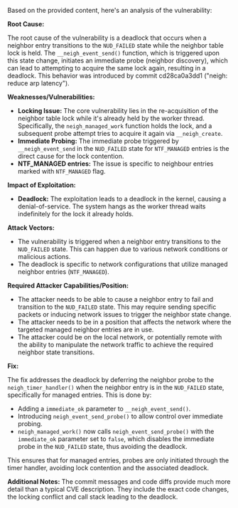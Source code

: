 Based on the provided content, here's an analysis of the vulnerability:

**Root Cause:**

The root cause of the vulnerability is a deadlock that occurs when a neighbor entry transitions to the `NUD_FAILED` state while the neighbor table lock is held.  The `__neigh_event_send()` function, which is triggered upon this state change, initiates an immediate probe (neighbor discovery), which can lead to attempting to acquire the same lock again, resulting in a deadlock. This behavior was introduced by commit cd28ca0a3dd1 ("neigh: reduce arp latency").

**Weaknesses/Vulnerabilities:**

*   **Locking Issue:** The core vulnerability lies in the re-acquisition of the neighbor table lock while it's already held by the worker thread. Specifically, the `neigh_managed_work` function holds the lock, and a subsequent probe attempt tries to acquire it again via `__neigh_create`.
*   **Immediate Probing:** The immediate probe triggered by `__neigh_event_send` in the `NUD_FAILED` state for `NTF_MANAGED` entries is the direct cause for the lock contention.
*   **NTF_MANAGED entries:** The issue is specific to neighbour entries marked with `NTF_MANAGED` flag.

**Impact of Exploitation:**

*   **Deadlock:** The exploitation leads to a deadlock in the kernel, causing a denial-of-service. The system hangs as the worker thread waits indefinitely for the lock it already holds.

**Attack Vectors:**

*   The vulnerability is triggered when a neighbor entry transitions to the `NUD_FAILED` state. This can happen due to various network conditions or malicious actions.
*   The deadlock is specific to network configurations that utilize managed neighbor entries (`NTF_MANAGED`).

**Required Attacker Capabilities/Position:**

*   The attacker needs to be able to cause a neighbor entry to fail and transition to the `NUD_FAILED` state. This may require sending specific packets or inducing network issues to trigger the neighbor state change.
*   The attacker needs to be in a position that affects the network where the targeted managed neighbor entries are in use.
*   The attacker could be on the local network, or potentially remote with the ability to manipulate the network traffic to achieve the required neighbor state transitions.

**Fix:**

The fix addresses the deadlock by deferring the neighbor probe to the `neigh_timer_handler()` when the neighbor entry is in the `NUD_FAILED` state, specifically for managed entries. This is done by:

*   Adding a `immediate_ok` parameter to `__neigh_event_send()`.
*   Introducing `neigh_event_send_probe()` to allow control over immediate probing.
*   `neigh_managed_work()` now calls `neigh_event_send_probe()` with the `immediate_ok` parameter set to `false`, which disables the immediate probe in the `NUD_FAILED` state, thus avoiding the deadlock.

This ensures that for managed entries, probes are only initiated through the timer handler, avoiding lock contention and the associated deadlock.

**Additional Notes:**
The commit messages and code diffs provide much more detail than a typical CVE description. They include the exact code changes, the locking conflict and call stack leading to the deadlock.